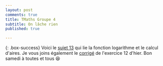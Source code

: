 ```yaml
---
layout: post
comments: true
title: TMaths Groupe 4
subtitle: On lâche rien
published: true

---
```




{: .box-success}
Voici le [sujet 13](https://github.com/raveluz/raveluz.github.io/blob/master/pdf/Jour13.pdf) qui lie la fonction logarithme et le calcul d'aires.
Je vous joins également le [corrigé](https://github.com/raveluz/raveluz.github.io/blob/master/pdf/Correction.Jour12.pdf) de l'exercice 12 d'hier. Bon samedi à toutes et tous :laughing:
